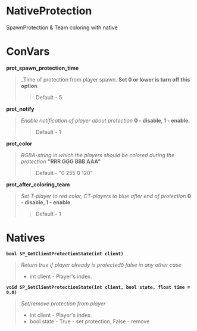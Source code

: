 # NativeProtection
SpawnProtection & Team coloring with native 

# ConVars
**prot_spawn_protection_time**  
> _Time of protection from player spawn.
> **Set 0 or lower is turn off this option**
>> Default - 5

**prot_notify**
> _Enable notification of player about protection_
> **0 - disable, 1 - enable.**
>> Default - 1

**prot_color**
> _RGBA-string in which the players should be colored during the protection_
> **"RRR GGG BBB AAA"** 
>> Default - "0 255 0 120"

**prot_after_coloring_team**
> _Set T-player to red color, CT-players to blue after end of protection_
**0 - disable, 1 - enable**
>> Default - 1

# Natives
**`bool SP_GetClientProtectionState(int client)`**
> _Return true if player already is protectedб false in any other case_
> - int client - Player's index.

**`void SP_SetClientProtectionState(int client, bool state, float time = 0.0)`**
> _Set/remove protection from player_
> - int client - Player's index.
> - bool state - True - set protection, False - remove
